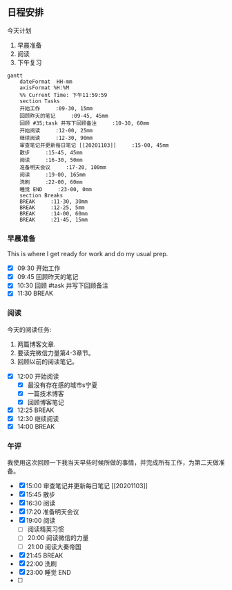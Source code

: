 ## 日程安排
今天计划
1. 早晨准备
2. 阅读
3. 下午复习

```mermaid
gantt
    dateFormat  HH-mm
    axisFormat %H:%M
    %% Current Time: 下午11:59:59
    section Tasks
    开始工作     :09-30, 15mm
    回顾昨天的笔记     :09-45, 45mm
    回顾 #35;task 并写下回顾备注     :10-30, 60mm
    开始阅读     :12-00, 25mm
    继续阅读     :12-30, 90mm
    审查笔记并更新每日笔记 [[20201103]]     :15-00, 45mm
    散步     :15-45, 45mm
    阅读     :16-30, 50mm
    准备明天会议     :17-20, 100mm
    阅读     :19-00, 165mm
    洗刷     :22-00, 60mm
    睡觉 END     :23-00, 0mm
    section Breaks
    BREAK     :11-30, 30mm
    BREAK     :12-25, 5mm
    BREAK     :14-00, 60mm
    BREAK     :21-45, 15mm
```

### 早晨准备

This is where I get ready for work and do my usual prep.

- [x] 09:30 开始工作
- [x] 09:45 回顾昨天的笔记
- [x] 10:30 回顾 #task 并写下回顾备注
- [x] 11:30 BREAK

### 阅读

今天的阅读任务:

1. 两篇博客文章.
2. 要读完微信力量第4-3章节。
3. 回顾以前的阅读笔记。
   
- [x] 12:00 开始阅读
  - [x] 最没有存在感的城市s宁夏
  - [x] 一篇技术博客
  - [x] 回顾博客笔记
- [x] 12:25 BREAK
- [x] 12:30 继续阅读
- [x] 14:00 BREAK

### 午评
我使用这次回顾一下我当天早些时候所做的事情，并完成所有工作，为第二天做准备。

- [x] 15:00 审查笔记并更新每日笔记 [[20201103]]
- [x] 15:45 散步
- [x] 16:30 阅读
- [x] 17:20 准备明天会议
- [x] 19:00 阅读
	- [ ] 阅读精英习惯
	- [ ] 20:00 阅读微信的力量
	- [ ] 21:00 阅读大秦帝国
- [x] 21:45 BREAK
- [x] 22:00 洗刷
- [x] 23:00 睡觉 END
- [ ] 